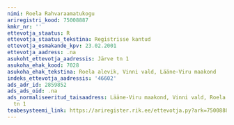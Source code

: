 ```yaml
---
nimi: Roela Rahvaraamatukogu
ariregistri_kood: 75008887
kmkr_nr: ''
ettevotja_staatus: R
ettevotja_staatus_tekstina: Registrisse kantud
ettevotja_esmakande_kpv: 23.02.2001
ettevotja_aadress: .na
asukoht_ettevotja_aadressis: Järve tn 1
asukoha_ehak_kood: 7028
asukoha_ehak_tekstina: Roela alevik, Vinni vald, Lääne-Viru maakond
indeks_ettevotja_aadressis: '46602'
ads_adr_id: 2859852
ads_ads_oid: .na
ads_normaliseeritud_taisaadress: Lääne-Viru maakond, Vinni vald, Roela alevik, Järve
  tn 1
teabesysteemi_link: https://ariregister.rik.ee/ettevotja.py?ark=75008887&ref=rekvisiidid
---
```

